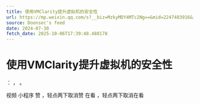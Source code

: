 ```yaml
---
title: 使用VMClarity提升虚拟机的安全性
url: https://mp.weixin.qq.com/s?__biz=MzkyMDY4MTc2Ng==&mid=2247483916&idx=1&sn=ff836c9e581fa49f4a241999acb96d35
source: Doonsec's feed
date: 2024-07-30
fetch_date: 2025-10-06T17:39:48.488178
---
```


# 使用VMClarity提升虚拟机的安全性

：
，
。

视频
小程序
赞
，轻点两下取消赞
在看
，轻点两下取消在看